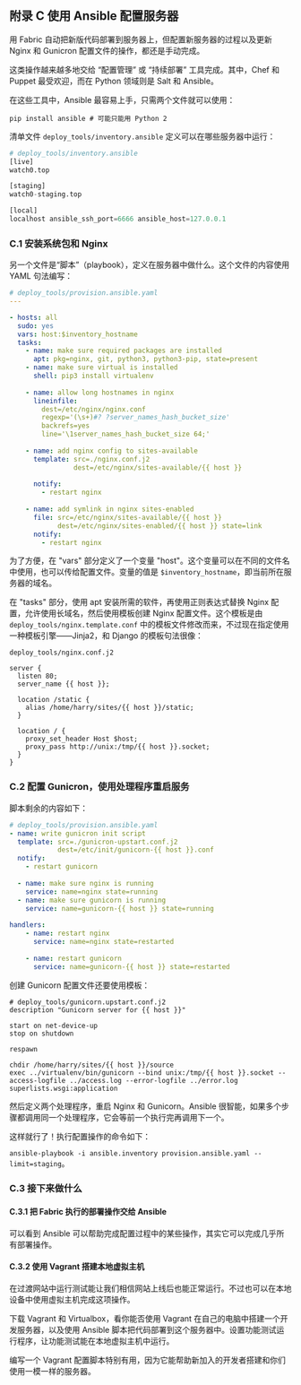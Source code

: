 ## 附录 C 使用 Ansible 配置服务器

用 Fabric 自动把新版代码部署到服务器上，但配置新服务器的过程以及更新 Nginx 和 Gunicron 配置文件的操作，都还是手动完成。

这类操作越来越多地交给 “配置管理” 或 “持续部署” 工具完成。其中，Chef 和 Puppet 最受欢迎，而在 Python 领域则是 Salt 和 Ansible。

在这些工具中，Ansible 最容易上手，只需两个文件就可以使用：

`pip install ansible # 可能只能用 Python 2`

清单文件 `deploy_tools/inventory.ansible` 定义可以在哪些服务器中运行：

```python
# deploy_tools/inventory.ansible
[live]
watch0.top

[staging]
watch0-staging.top

[local]
localhost ansible_ssh_port=6666 ansible_host=127.0.0.1
```

### C.1 安装系统包和 Nginx

另一个文件是“脚本”（playbook），定义在服务器中做什么。这个文件的内容使用 YAML 句法编写：

```yaml
# deploy_tools/provision.ansible.yaml
---

- hosts: all
  sudo: yes
  vars: host:$inventory_hostname
  tasks:
  	- name: make sure required packages are installed
      apt: pkg=nginx, git, python3, python3-pip, state=present
    - name: make sure virtual is installed
      shell: pip3 install virtualenv
      
    - name: allow long hostnames in nginx
      lineinfile:
        dest=/etc/nginx/nginx.conf
        regexp='(\s+)#? ?server_names_hash_bucket_size'
        backrefs=yes
        line='\1server_names_hash_bucket_size 64;'
        
    - name: add nginx config to sites-available
      template: src=./nginx.conf.j2
                dest=/etc/nginx/sites-available/{{ host }}
                
      notify:
      	- restart nginx
    
    - name: add symlink in nginx sites-enabled
      file: src=/etc/nginx/sites-available/{{ host }}
            dest=/etc/nginx/sites-enabled/{{ host }} state=link
      notify:
		- restart nginx
```

为了方便，在 "vars" 部分定义了一个变量 "host"。这个变量可以在不同的文件名中使用，也可以传给配置文件。变量的值是 `$inventory_hostname`，即当前所在服务器的域名。

在 "tasks" 部分，使用 apt 安装所需的软件，再使用正则表达式替换 Nginx 配置，允许使用长域名，然后使用模板创建 Nginx 配置文件。这个模板是由 `deploy_tools/nginx.template.conf` 中的模板文件修改而来，不过现在指定使用一种模板引擎——Jinja2，和 Django 的模板句法很像：

```jinja2
deploy_tools/nginx.conf.j2

server {
  listen 80;
  server_name {{ host }};
  
  location /static {
    alias /home/harry/sites/{{ host }}/static;
  }
  
  location / {
    proxy_set_header Host $host;
    proxy_pass http://unix:/tmp/{{ host }}.socket;
  }
}
```

### C.2 配置 Gunicron，使用处理程序重启服务

脚本剩余的内容如下：

```yaml
# deploy_tools/provision.ansible.yaml
- name: write gunicron init script
  template: src=./gunicron-upstart.conf.j2
  			dest=/etc/init/gunicorn-{{ host }}.conf
  notify:
  	- restart gunicorn
  
  - name: make sure nginx is running
    service: name=nginx state=running
  - name: make sure gunicorn is running
  	service: name=gunicorn-{{ host }} state=running
  	
handlers:
	- name: restart nginx
	  service: name=nginx state=restarted
	
	- name: restart gunicorn
	  service: name=gunicorn-{{ host }} state=restarted
```

创建 Gunicorn 配置文件还要使用模板：

```jinja2
# deploy_tools/gunicorn.upstart.conf.j2
description "Gunicorn server for {{ host }}"

start on net-device-up
stop on shutdown

respawn

chdir /home/harry/sites/{{ host }}/source
exec ../virtualenv/bin/gunicorn --bind unix:/tmp/{{ host }}.socket --access-logfile ../access.log --error-logfile ../error.log superlists.wsgi:application
```

然后定义两个处理程序，重启 Nginx 和 Gunicorn。Ansible 很智能，如果多个步骤都调用同一个处理程序，它会等前一个执行完再调用下一个。

这样就行了！执行配置操作的命令如下：

`ansible-playbook -i ansible.inventory provision.ansible.yaml --limit=staging`。

### C.3 接下来做什么

#### C.3.1 把 Fabric 执行的部署操作交给 Ansible

可以看到 Ansible 可以帮助完成配置过程中的某些操作，其实它可以完成几乎所有部署操作。

#### C.3.2 使用 Vagrant 搭建本地虚拟主机

在过渡网站中运行测试能让我们相信网站上线后也能正常运行。不过也可以在本地设备中使用虚拟主机完成这项操作。

下载 Vagrant 和 Virtualbox，看你能否使用 Vagrant 在自己的电脑中搭建一个开发服务器，以及使用 Ansible 脚本把代码部署到这个服务器中。设置功能测试运行程序，让功能测试能在本地虚拟主机中运行。

编写一个 Vagrant 配置脚本特别有用，因为它能帮助新加入的开发者搭建和你们使用一模一样的服务器。